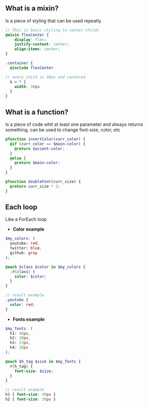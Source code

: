 ## What is a mixin?
Is a piece of styling that can be used repeatly

```scss
// This is basic styling to center childs
@mixin flexCenter {
    display: flex;
    justify-content: center;
    align-items: center;
}

.container {
  @include flexCenter

// every child is 30px and centered
  & > * {
    width: 30px
  }
}
```

## What is a function?

Is a piece of code whit at least one parameter and always returns something, can be used to change font-size, color, etc

```scss
@function invertColor(curr_color) {
  @if (curr_color == $main-color) {
    @return $accent-color;
  }
  @else {
    @return $main-color;
  }
}

@function doubleFont(curr_size) {
  @return curr_size * 2;
}
```

## Each loop
Like a ForEach loop

- **Color example**


```scss
$my_colors: (
  youtube: red,
  twitter: blue,
  github: gray
);

@each $class $color in $my_colors {
  .#{class} {
    color: $color;
  }
}

// result example
.youtube {
  color: red;
}
```

- **Fonts example**


```scss
$my_fonts: (
  h1: 40px,
  h2: 30px,
  h3: 23px,
  h4: 20px
);

@each $h_tag $size in $my_fonts {
  #{h_tag} {
    font-size: $size;
  }
}

// result example
h1 { font-size: 40px }
h2 { font-size: 30px }
```